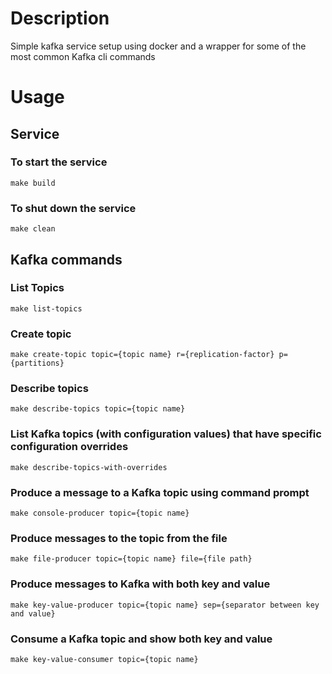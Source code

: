 # Description
Simple kafka service setup using docker and a wrapper for some of the most common Kafka cli commands

# Usage

## Service

### To start the service
`make build`

### To shut down the service
`make clean`

## Kafka commands

### List Topics
`make list-topics`

### Create topic
`make create-topic topic={topic name} r={replication-factor} p={partitions}`

### Describe topics
`make describe-topics topic={topic name}`

### List Kafka topics (with configuration values) that have specific configuration overrides
`make describe-topics-with-overrides`

### Produce a message to a Kafka topic using command prompt
`make console-producer topic={topic name}`

### Produce messages to the topic from the file
`make file-producer topic={topic name} file={file path}`

### Produce messages to Kafka with both key and value
`make key-value-producer topic={topic name} sep={separator between key and value}`

### Consume a Kafka topic and show both key and value
`make key-value-consumer topic={topic name}`
